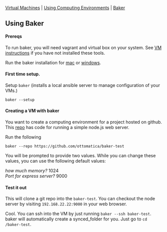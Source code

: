 [Virtual Machines](VM.md) | [Using Computing Environments](CE.md) | [Baker](Baker.md)

## Using Baker

#### Prereqs

To run baker, you will need vagrant and virtual box on your system. See [VM instructions](VM.md) if you have not installed these tools.

Run the baker installation for [mac](https://github.com/ottomatica/BakerRelease/releases/download/0.1.0/baker-setup.pkg) or [windows](https://github.com/ottomatica/BakerRelease/releases/download/0.1.0/baker-setup.exe).

#### First time setup.

Setup `baker` (installs a local ansible server to manage configuration of your VMs.)

```
baker --setup
```

#### Creating a VM with baker

You want to create a computing environment for a project hosted on github. This [repo](https://github.com/ottomatica/baker-test/) has code for running a simple node.js web server. 

Run the following

```
baker --repo https://github.com/ottomatica/baker-test
```

You will be prompted to provide two values. While you can change these values, you can use the following default values:

*how much memory?* 1024  
*Port for express server?* 9000  

#### Test it out

This will clone a git repo into the `baker-test`. You can checkout the node server by visiting `192.168.22.22:9000` in your web browser.

Cool. You can ssh into the VM by just running `baker --ssh baker-test`. baker will automatically create a synced_folder for you. Just go to `cd /baker-test`.


